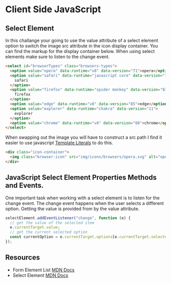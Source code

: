 # Client Side JavaScript

## Select Element

In this challange your going to use the value attribute of a select element option to switch the image src attribute in the icon display container. You can find the markup for the display container below. When using select elements make sure to listen to the change event.

```html
<select id="browserTypes" class="browsers-types">
  <option value="opera" data-runtime="v8" data-version="71">opera</option>
  <option value="safari" data-runtime="javascript core" data-version="14">
    safari
  </option>
  <option value="firefox" data-runtime="spider monkey" data-version="83">
    firefox
  </option>
  <option value="edge" data-runtime="v8" data-version="85">edge</option>
  <option value="explorer" data-runtime="chakra" data-version="11">
    explorer
  </option>
  <option value="chrome" data-runtime="v8" data-version="88">chrome</option>
</select>
```

When swapping out the image you will have to construct a src path I find it easier to use javascript [Template Literals](https://developer.mozilla.org/en-US/docs/Web/JavaScript/Reference/Template_literals) to do this.

```html
<div class="icon-container">
  <img class="browser-icon" src="img/icons/browsers/opera.svg" alt="opera" />
</div>
```

## JavaScript Select Element Properties Methods and Events.

One important task when working with a select element is to listen for the change event. The change event happens when the user selects a different option. Getting the value is provided from by the value attribute.

```javascript
selectElement.addEventListener("change", function (e) {
  // get the value of the selected item
  e.currentTarget.value;
  // get the current selected option
  const currentOption = e.currentTarget.options[e.currentTarget.selectedIndex];
});
```

## Resources

- Form Element List [MDN Docs](https://developer.mozilla.org/en-US/docs/Web/HTML/Element/form)
- Select Element [MDN Docs ](https://developer.mozilla.org/en-US/docs/Web/API/HTMLSelectElement)
